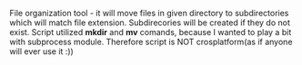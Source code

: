 File organization tool - it will move files in given directory to subdirectories which will match file extension. Subdirecories will be created if they do not exist. Script utilized **mkdir** and **mv** comands, because I wanted to play a bit with subprocess module. Therefore script is NOT crosplatform(as if anyone will ever use it :)) 
